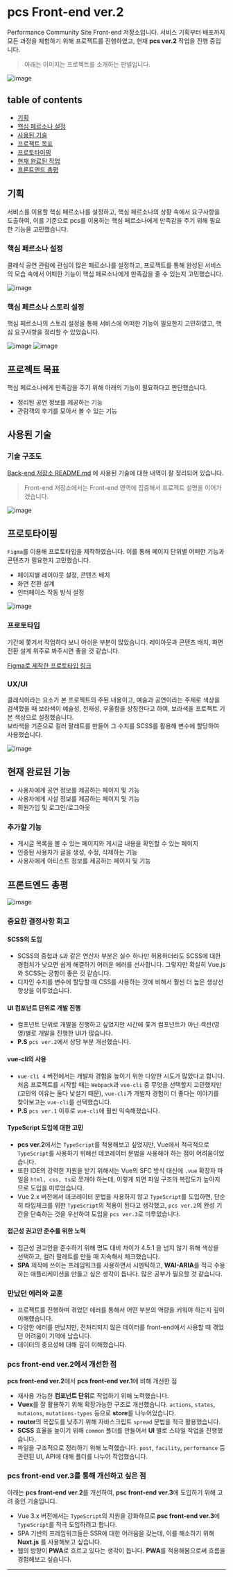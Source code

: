 # pcs Front-end ver.2
Performance Community Site Front-end 저장소입니다.
서비스 기획부터 배포까지 모든 과정을 체험하기 위해 프로젝트를 진행하였고, 현재 **pcs ver.2** 작업을 진행 중입니다.

> 아래는 이미지는 프로젝트를 소개하는 판넬입니다.  

![image](https://user-images.githubusercontent.com/60806840/88348206-c5247000-cd87-11ea-97dc-c679f2570dcd.png)

## table of contents
- [기획](#기획)
- [핵심 페르소나 설정](#핵심-페르소나-설정)
- [사용된 기술](#사용된-기술)
- [프로젝트 목표](#프로젝트-목표)
- [프로토타이핑](#프로토타이핑)
- [현재 완료된 작업](#현재-완료된-작업)  
- [프론트엔드 총평](#프론트엔드-총평)  


## 기획
서비스를 이용할 핵심 페르소나를 설정하고, 핵심 페르소나의 상황 속에서 요구사항을 도출하여, 이를 기준으로 pcs를 이용하는 핵심 페르소나에게 만족감을 주기 위해 필요한 기능을 고민했습니다.  


### 핵심 페르소나 설정
클래식 공연 관람에 관심이 많은 페르소나를 설정하고, 프로젝트를 통해 완성된 서비스의 모습 속에서 어떠한 기능이 핵심 페르소나에게 만족감을 줄 수 있는지 고민했습니다.

![image](https://user-images.githubusercontent.com/60806840/88351317-d0c86480-cd90-11ea-9319-50f7ee652a33.png)

### 핵심 페르소나 스토리 설정
핵심 페르소나의 스토리 설정을 통해 서비스에 어떠한 기능이 필요한지 고민하였고, 핵심 요구사항을 정리할 수 있었습니다.

![image](https://user-images.githubusercontent.com/60806840/88351338-e6d62500-cd90-11ea-8018-bf0c3aa5b891.png)
![image](https://user-images.githubusercontent.com/60806840/88353402-45eb6800-cd98-11ea-8024-7c60c9b02f6b.png)


## 프로젝트 목표
핵심 페르소나에게 만족감을 주기 위해 아래의 기능이 필요하다고 판단했습니다.  
- 정리된 공연 정보를 제공하는 기능
- 관람객의 후기를 모아서 볼 수 있는 기능


## 사용된 기술

### 기술 구조도
[Back-end 저장소 README.md](https://github.com/imseongtae/pcs-back-end#%EC%82%AC%EC%9A%A9%EB%90%9C-%EA%B8%B0%EC%88%A0) 에 사용된 기술에 대한 내역이 잘 정리되어 있습니다.   
> Front-end 저장소에서는 Front-end 영역에 집중해서 프로젝트 설명을 이어가겠습니다.

![image](https://user-images.githubusercontent.com/60806840/88347961-1aac4d00-cd87-11ea-9e29-b8fdd60f73ee.png)



## 프로토타이핑
`Figma`를 이용해 프로토타입을 제작하였습니다. 이를 통해 페이지 단위별 어떠한 기능과 콘텐츠가 필요한지 고민했습니다.

- 페이지별 레이아웃 설정, 콘텐츠 배치
- 화면 전환 설계
- 인터페이스 작동 방식 설정


![image](https://user-images.githubusercontent.com/60806840/88351214-834bf780-cd90-11ea-924e-07d0c9147acb.png)


### 프로토타입
기간에 쫓겨서 작업하다 보니 아쉬운 부분이 많았습니다. 레이아웃과 콘텐츠 배치, 화면 전환 설계 위주로 봐주시면 좋을 것 같습니다.

[Figma로 제작한 프로토타입 링크](https://www.figma.com/proto/IsrM1Pntk3ao0cySFj3IqU/Wireframe-Word-Cloud?node-id=96%3A234&viewport=97%2C217%2C0.07000724971294403&scaling=min-zoom)



### UX/UI
클래식이라는 요소가 본 프로젝트의 주된 내용이고, 예술과 공연이라는 주제로 색상을 검색했을 때 보라색이 예술성, 천재성, 우울함을 상징한다고 하여, 보라색을 프로젝트 기본 색상으로 설정했습니다.  
보라색을 기준으로 컬러 팔레트를 만들어 그 수치를 SCSS를 활용해 변수에 할당하여 사용했습니다.

![image](https://user-images.githubusercontent.com/60806840/89641555-dffcf580-d8ec-11ea-975e-efb4f8c378aa.png)


## 현재 완료된 기능
- 사용자에게 공연 정보를 제공하는 페이지 및 기능
- 사용자에게 시설 정보를 제공하는 페이지 및 기능
- 회원가입 및 로그인/로그아웃

### 추가할 기능
- 게시글 목록을 볼 수 있는 페이지와 게시글 내용을 확인할 수 있는 페이지
- 인증된 사용자가 글을 생성, 수정, 삭제하는 기능
- 사용자에게 아티스트 정보를 제공하는 페이지 및 기능


## 프론트엔드 총평
![image](https://user-images.githubusercontent.com/60806840/88351272-a5457a00-cd90-11ea-80cf-2705b8ad6405.png)

### 중요한 결정사항 회고

#### SCSS의 도입
- SCSS의 중첩과 `&`과 같은 연산자 부분은 실수 하나만 허용하더라도 SCSS에 대한 경험치가 낮으면 쉽게 해결하기 어려운 에러를 선사합니다. 그렇지만 확실히 Vue.js와 SCSS는 궁합이 좋은 것 같습니다. 
- 디자인 수치를 변수에 할당할 때 CSS를 사용하는 것에 비해서 훨씬 더 높은 생상선 향상을 이루었습니다.

#### UI 컴포넌트 단위로 개발 진행
- 컴포넌트 단위로 개발을 진행하고 싶었지만 시간에 쫓겨 컴포넌트가 아닌 섹션(영영)별로 개발을 진행한 UI가 많습니다. 
- **P.S** `pcs ver.2`에서 상당 부분 개선했습니다.

#### vue-cli의 사용
- `vue-cli 4` 버전에서는 개발자 경험을 높이기 위한 다양한 시도가 많았다고 합니다. 처음 프로젝트를 시작할 때는 `Webpack`과 `vue-cli` 중 무엇을 선택할지 고민했지만(고민의 이유는 둘다 낯설기 때문), `vue-cli`가 개발자 경험이 더 좋다는 이야기를 찾아보고는 `vue-cli`를 선택했습니다. 
- **P.S** `pcs ver.1` 이후로 `vue-cli`에 훨씬 익숙해졌습니다.  

#### TypeScript 도입에 대한 고민
- **pcs ver.2**에서는 `TypeScript`를 적용해보고 싶었지만, Vue에서 적극적으로 `TypeScript`를 사용하기 위해선 데코레이터 문법을 사용해야 하는 점이 어려움이었습니다. 
- 또한 IDE의 강력한 지원을 받기 위해서는 Vue의 SFC 방식 대신에 `.vue` 확장자 파일을 `html, css, ts`로 쪼개야 하는데, 이렇게 되면 파일 구조의 복잡도가 높아지므로 도입을 미루었습니다.
- Vue 2.x 버전에서 데코레이터 문법을 사용하지 않고 `TypeScript`를 도입하면, 단순히 타입체크를 위한 `TypeScript`의 적용이 된다고 생각했고, `pcs ver.2`의 완성 기간을 단축하는 것을 우선하여 도입을 `pcs ver.3`로 미루었습니다.

#### 접근성 권고안 준수를 위한 노력
- 접근성 권고안을 준수하기 위해 명도 대비 차이가 4.5:1 을 넘지 않기 위해 색상을 선택하고, 컬러 팔레트를 만들 때 지속해서 체크했습니다. 
- **SPA** 제작에 쓰이는 프레임워크를 사용하면서 시멘틱하고, **WAI-ARIA**를 적극 수용하는 애플리케이션을 만들고 싶은 생각이 듭니다. 많은 공부가 필요할 것 같습니다.

### 만났던 에러와 교훈
- 프로젝트를 진행하며 겪었던 에러를 통해서 어떤 부분의 역량을 키워야 하는지 깊이 이해했습니다.
- 다양한 에러를 만났지만, 전처리되지 않은 데이터를 front-end에서 사용할 때 겪었던 어려움이 기억에 남습니다. 
- 데이터의 중요성에 대해 깊이 이해했습니다.

### pcs front-end ver.2에서 개선한 점
**pcs front-end ver.2**에서 **pcs front-end ver.1**에 비해 개선한 점

- 재사용 가능한 **컴포넌트 단위**로 작업하기 위해 노력했습니다.
- **Vuex**를 잘 활용하기 위해 확장가능한 구조로 개선했습니다. `actions`, `states`, `mutaions`, `mutations-types` 등으로 **store**를 나누어었습니다.
- **router**의 복잡도를 낮추기 위해 자바스크립트 `spread` 문법을 적극 활용했습니다.
- **SCSS** 효율을 높이기 위해 `common` 폴더를 만들어서 **UI** 별로 스타일 작업을 진행했습니다.
- 파일을 구조적으로 정리하기 위해 노력했습니다. `post`, `facility`, `performance` 등 관련된 UI, API에 대해 폴더를 나누어 작업했습니다.


### pcs front-end ver.3를 통해 개선하고 싶은 점
아래는 **pcs front-end ver.2**를 개선하여, **psc front-end ver.3**에 도입하기 위해 고려 중인 기술입니다.

- Vue 3.x 버전에서는 `TypeScript`의 지원을 강화하므로 **psc front-end ver.3**에 `TypeScript`를 적극 도입하려고 합니다.
- SPA 기반의 프레임워크들은 SSR에 대한 어려움을 갖는데, 이를 해소하기 위해 **Nuxt.js** 를 사용해보고 싶습니다.
- 웹의 방향이 **PWA**로 흐르고 있다는 생각이 듭니다. **PWA**를 적용해봄으로써 흐름을 경험해보고 싶습니다.

---

